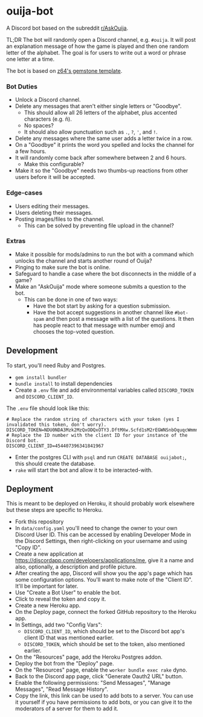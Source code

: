 # ouija-bot
A Discord bot based on the subreddit [r/AskOuija](https://www.reddit.com/r/AskOuija/).

TL;DR The bot will randomly open a Discord channel, e.g. `#ouija`. It will post an explanation message of how the game is played and then one random letter of the alphabet. The goal is for users to write out a word or phrase one letter at a time.

The bot is based on [z64's gemstone template](https://github.com/z64/gemstone).

### Bot Duties

- Unlock a Discord channel.
- Delete any messages that aren't either single letters or "Goodbye".
  - This should allow all 26 letters of the alphabet, plus accented characters (e.g. ñ).
  - No spaces?
  - It should also allow punctuation such as `.`, `?`, `'`, and `!`.
- Delete any messages where the same user adds a letter twice in a row.
- On a "Goodbye" it prints the word you spelled and locks the channel for a few hours.
- It will randomly come back after somewhere between 2 and 6 hours.
  - Make this configurable?
- Make it so the "Goodbye" needs two thumbs-up reactions from other users before it will be accepted.

### Edge-cases

- Users editing their messages.
- Users deleting their messages.
- Posting images/files to the channel.
  - This can be solved by preventing file upload in the channel?

### Extras

- Make it possible for mods/admins to run the bot with a command which unlocks the channel and starts another round of Ouija?
- Pinging to make sure the bot is online.
- Safeguard to handle a case where the bot disconnects in the middle of a game?
- Make an "AskOuija" mode where someone submits a question to the bot.
  - This can be done in one of two ways:
    - Have the bot start by asking for a question submission.
    - Have the bot accept suggestions in another channel like `#bot-spam` and then post a message with a list of the questions. It then has people react to that message with number emoji and chooses the top-voted question.

## Development

To start, you'll need Ruby and Postgres.

- `gem install bundler`
- `bundle install` to install dependencies
- Create a `.env` file and add environmental variables called `DISCORD_TOKEN` and `DISCORD_CLIENT_ID`.

The `.env` file should look like this:

```
# Replace the random string of characters with your token (yes I invalidated this token, don't worry).
DISCORD_TOKEN=NDU0NDA3Mzk2MzQxODQxOTY3.DftMXw.Scfd1sM2rEGWNSnbOquqcWmmnxY
# Replace the ID number with the client ID for your instance of the Discord bot.
DISCORD_CLIENT_ID=454407396341841967
```

- Enter the postgres CLI with `psql` and run `CREATE DATABASE ouijabot;`, this should create the database.
- `rake` will start the bot and allow it to be interacted-with.

## Deployment

This is meant to be deployed on Heroku, it should probably work elsewhere but
these steps are specific to Heroku.

- Fork this repository
- In `data/config.yaml` you'll need to change the owner to your own Discord User ID. This can be accessed by enabling Developer Mode in the Discord Settings, then right-clicking on your username and using "Copy ID".
- Create a new application at https://discordapp.com/developers/applications/me, give it a name and also, optionally, a description and profile picture.
- After creating the app, Discord will show you the app's page which has some configuration options. You'll want to make note of the "Client ID". It'll be important for later.
- Use "Create a Bot User" to enable the bot.
- Click to reveal the token and copy it.
- Create a new Heroku app.
- On the Deploy page, connect the forked GitHub repository to the Heroku app.
- In Settings, add two "Config Vars":
  - `DISCORD_CLIENT_ID`, which should be set to the Discord bot app's client ID that was mentioned earlier.
  - `DISCORD_TOKEN`, which should be set to the token, also mentioned earlier.
- On the "Resources" page, add the Heroku Postgres addon.
- Deploy the bot from the "Deploy" page.
- On the "Resources" page, enable the `worker bundle exec rake` dyno.
- Back to the Discord app page, click "Generate Oauth2 URL" button.
- Enable the following permissions: "Send Messages", "Manage Messages", "Read Message History".
- Copy the link, this link can be used to add bots to a server. You can use it yourself if you have permissions to add bots, or you can give it to the moderators of a server for them to add it.

